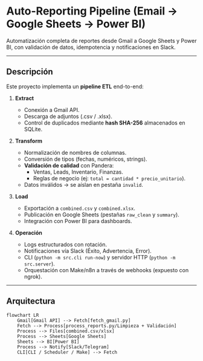# Auto-Reporting Pipeline (Email → Google Sheets → Power BI)

Automatización completa de reportes desde Gmail a Google Sheets y Power BI, con validación de datos, idempotencia y notificaciones en Slack.

---

## Descripción

Este proyecto implementa un **pipeline ETL** end-to-end:

1. **Extract**  
   - Conexión a Gmail API.  
   - Descarga de adjuntos (.csv / .xlsx).  
   - Control de duplicados mediante **hash SHA-256** almacenados en SQLite.

2. **Transform**  
   - Normalización de nombres de columnas.  
   - Conversión de tipos (fechas, numéricos, strings).  
   - **Validación de calidad** con Pandera:  
     - Ventas, Leads, Inventario, Finanzas.  
     - Reglas de negocio (ej: `total = cantidad * precio_unitario`).  
   - Datos inválidos → se aíslan en pestaña `invalid`.

3. **Load**  
   - Exportación a `combined.csv` y `combined.xlsx`.  
   - Publicación en Google Sheets (pestañas `raw_clean` y `summary`).  
   - Integración con Power BI para dashboards.

4. **Operación**  
   - Logs estructurados con rotación.  
   - Notificaciones vía Slack (Éxito, Advertencia, Error).  
   - CLI (`python -m src.cli run-now`) y servidor HTTP (`python -m src.server`).  
   - Orquestación con Make/n8n a través de webhooks (expuesto con ngrok).  

---

## Arquitectura

```mermaid
flowchart LR
    Gmail[Gmail API] --> Fetch[fetch_gmail.py]
    Fetch --> Process[process_reports.py/Limpieza + Validación]
    Process --> Files[combined.csv/xlsx]
    Process --> Sheets[Google Sheets]
    Sheets --> BI[Power BI]
    Process --> Notify[Slack/Telegram]
    CLI[CLI / Scheduler / Make] --> Fetch
